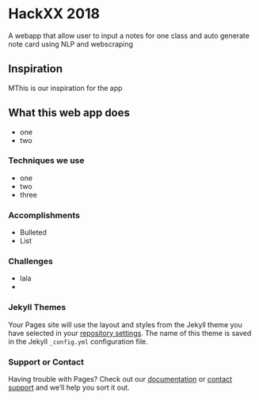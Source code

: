 # HackXX 2018

A webapp that allow user to input a notes for one class and auto generate note card using NLP and webscraping

## Inspiration

MThis is our inspiration for the app

## What this web app does
- one 
- two

### Techniques we use

- one
- two
- three


### Accomplishments
- Bulleted
- List

### Challenges
- lala
- 

### Jekyll Themes

Your Pages site will use the layout and styles from the Jekyll theme you have selected in your [repository settings](https://github.com/hackxxnotecardnpl/HACKXX_Webapp/settings). The name of this theme is saved in the Jekyll `_config.yml` configuration file.

### Support or Contact

Having trouble with Pages? Check out our [documentation](https://help.github.com/categories/github-pages-basics/) or [contact support](https://github.com/contact) and we’ll help you sort it out.
